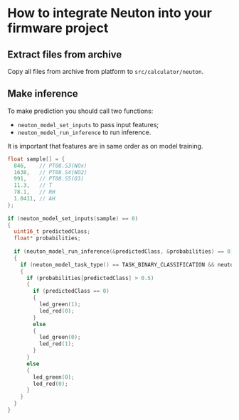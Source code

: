 # How to integrate Neuton into your firmware project 

##	Extract files from archive

Copy all files from archive from platform to `src/calculator/neuton`.

## Make inference

To make prediction you should call two functions:
* `neuton_model_set_inputs` to pass input features;
* `neuton_model_run_inference` to run inference.

It is important that features are in same order as on model training.

``` C
float sample[] = {
  846,    // PT08.S3(NOx)
  1638,   // PT08.S4(NO2)
  991,    // PT08.S5(O3)
  11.3,   // T
  78.1,   // RH
  1.0411, // AH
};
	
if (neuton_model_set_inputs(sample) == 0)
{
  uint16_t predictedClass;
  float* probabilities;
  
  if (neuton_model_run_inference(&predictedClass, &probabilities) == 0)
  {
    if (neuton_model_task_type() == TASK_BINARY_CLASSIFICATION && neuton_model_outputs_count() >= 2)
    {
      if (probabilities[predictedClass] > 0.5)
      {
        if (predictedClass == 0)
        {
          led_green(1);
          led_red(0);
        }
        else
        {
          led_green(0);
          led_red(1);
        }
      }
      else
      {
        led_green(0);
        led_red(0);
      }
    }
  }
}
```
